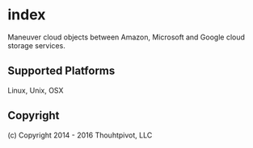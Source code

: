 # index
Maneuver cloud objects between Amazon, Microsoft and Google cloud storage services.

## Supported Platforms

Linux, Unix, OSX

## Copyright

(c) Copyright 2014 - 2016  Thouhtpivot, LLC

